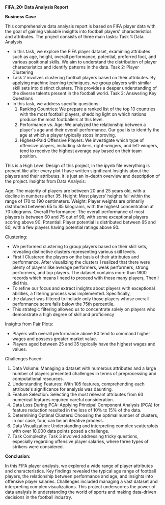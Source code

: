  **FIFA_20: Data Analysis Report**

**Business Case**

This comprehensive data analysis report is based on FIFA player data with the goal of gaining valuable insights into football players' characteristics and attributes. The project consists of three main tasks:
Task 1: Data Analysis
- In this task, we explore the FIFA player dataset, examining attributes such as age, height, overall performance, potential, preferred foot, and various positional skills.
  We aim to understand the distribution of player characteristics and identify patterns in the data.
Task 2: Player Clustering
- Task 2 involves clustering football players based on their attributes. By applying machine learning techniques, we group players with similar skill sets into distinct clusters.
  This provides a deeper understanding of the diverse talents present in the football world.
Task 3: Answering Key Questions
- In this task, we address specific questions:
  1. Ranking Countries: We prepare a ranked list of the top 10 countries with the most football players, shedding light on which nations produce the most footballers at this level.
  2. Performance vs. Age: We analyzed the relationship between a player's age and their overall performance. Our goal is to identify the age at which a player typically stops improving.
  3. Highest-Paid Offensive Players: We investigate which type of offensive players, including strikers, right-wingers, and left-wingers, tend to receive the highest average pay based on their team position.

This is a High Level Design of this project, in the ipynb file everything is present like after every plot I have written significant Insights about the players and their attributes.
it is just an in-depth overview and description of the project.
Insights from Data Analysis:

Age: The majority of players are between 20 and 25 years old, with a decline in numbers after 35.
Height: Most players' heights fall within the range of 170 to 190 centimeters.
Weight: Player weights are primarily distributed between 65 to 85 kilograms, with the highest concentration at 70 kilograms.
Overall Performance: The overall performance of most players is between 60 and 75 out of 99, with some exceptional players scoring above 90.
Potential: Player potential is distributed between 65 and 80, with a few players having potential ratings above 90.

Clustering:
- We performed clustering to group players based on their skill sets, revealing distinctive clusters representing various skill levels.
- First I Clustered the players on the basis of their attributes and performance. After visualizing the clusters I realized that there were plenty of players like average performers, weak performers, strong performers, and top players. The dataset contains more than 1800 records which means I need to proceed with those many players, Then I did this.
-	To refine our focus and extract insights about players with exceptional abilities, a filtering process was implemented. Specifically,
-	the dataset was filtered to include only those players whose overall performance score falls below the 75th percentile.
-	This strategic filtering allowed us to concentrate solely on players who demonstrate a high degree of skill and proficiency

  
Insights from Pair Plots:
- Players with overall performance above 80 tend to command higher wages and possess greater market value.
- Players aged between 25 and 35 typically have the highest wages and values.

Challenges Faced:

1. Data Volume: Managing a dataset with numerous attributes and a large number of players presented challenges in terms of preprocessing and computational resources.
2. Understanding Features: With 105 features, comprehending each attribute's significance for analysis was daunting.
3. Feature Selection: Selecting the most relevant attributes from 60 numerical features required careful consideration.
4. Data Loss During PCA: Applying Principal Component Analysis (PCA) for feature reduction resulted in the loss of 10% to 15% of the data.
5. Determining Optimal Clusters: Choosing the optimal number of clusters, in our case, four, can be an iterative process.
6. Data Visualization: Understanding and interpreting complex scatterplots with over 18,000 data points posed a challenge.
7. Task Complexity: Task 3 involved addressing tricky questions, especially regarding offensive player salaries, where three types of strikers were considered.
   
**Conclusion:**

In this FIFA player analysis, we explored a wide range of player attributes and characteristics. Key findings revealed the typical age range of football players,
the relationship between performance and age, and insights into offensive player salaries. Challenges included managing a vast dataset and interpreting complex visualizations.
This project underscores the power of data analysis in understanding the world of sports and making data-driven decisions in the football industry.
